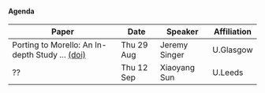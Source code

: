 #### Agenda

| **Paper** | **Date** | **Speaker** | **Affiliation** |
| ---------- | ----------- | -------- |  -------- |  
| Porting to Morello: An In-depth Study ... [(doi)](https://doi.ieeecomputersociety.org/10.1109/EuroSP60621.2024.00028)     | Thu 29 Aug    | Jeremy Singer    |  U.Glasgow    |
| ??      | Thu 12 Sep   |   Xiaoyang Sun    | U.Leeds |
